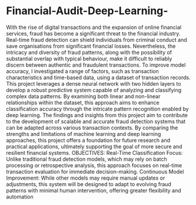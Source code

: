 # Financial-Audit-Deep-Learning-
With the rise of digital transactions and the expansion of online financial services, fraud has become a significant threat to the financial industry. Real-time fraud detection can shield individuals from criminal conduct and save organisations from significant financial losses. Nevertheless, the intricacy and diversity of fraud patterns, along with the possibility of substantial overlap with typical behaviour, make it difficult to reliably discern between authentic and fraudulent transactions. To improve model accuracy, I investigated a range of factors, such as transaction characteristics and time-based data, using a dataset of transaction records. This project leverages a dense neural network with two hidden layers to develop a robust predictive system capable of analyzing and classifying complex data patterns. By examining both linear and non-linear relationships within the dataset, this approach aims to enhance classification accuracy through the intricate pattern recognition enabled by deep learning. The findings and insights from this project aim to contribute to the development of scalable and accurate fraud detection systems that can be adapted across various transaction contexts. By comparing the strengths and limitations of machine learning and deep learning approaches, this project offers a foundation for future research and practical applications, ultimately supporting the goal of more secure and resilient financial systems.
OBJECTIVES:
Real-Time Classification Focus: Unlike traditional fraud detection models, which may rely on batch processing or retrospective analysis, this approach focuses on real-time transaction evaluation for immediate decision-making.
Continuous Model Improvement: While other models may require manual updates or adjustments, this system will be designed to adapt to evolving fraud patterns with minimal human intervention, offering greater flexibility and automation
